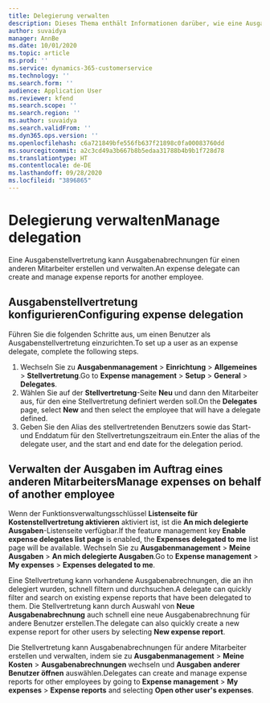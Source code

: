 ```yaml
---
title: Delegierung verwalten
description: Dieses Thema enthält Informationen darüber, wie eine Ausgabenstellvertretung Ausgabenabrechnungen für einen anderen Mitarbeiter erstellen und verwalten kann.
author: suvaidya
manager: AnnBe
ms.date: 10/01/2020
ms.topic: article
ms.prod: ''
ms.service: dynamics-365-customerservice
ms.technology: ''
ms.search.form: ''
audience: Application User
ms.reviewer: kfend
ms.search.scope: ''
ms.search.region: ''
ms.author: suvaidya
ms.search.validFrom: ''
ms.dyn365.ops.version: ''
ms.openlocfilehash: c6a721849bfe556fb637f21898c0fa00083760dd
ms.sourcegitcommit: a2c3cd49a3b667b8b5edaa31788b4b9b1f728d78
ms.translationtype: HT
ms.contentlocale: de-DE
ms.lasthandoff: 09/28/2020
ms.locfileid: "3896865"
---
```

# <a name="manage-delegation"></a><span data-ttu-id="79964-103">Delegierung verwalten</span><span class="sxs-lookup"><span data-stu-id="79964-103">Manage delegation</span></span>
<span data-ttu-id="79964-104">Eine Ausgabenstellvertretung kann Ausgabenabrechnungen für einen anderen Mitarbeiter erstellen und verwalten.</span><span class="sxs-lookup"><span data-stu-id="79964-104">An expense delegate can create and manage expense reports for another employee.</span></span>

## <a name="configuring-expense-delegation"></a><span data-ttu-id="79964-105">Ausgabenstellvertretung konfigurieren</span><span class="sxs-lookup"><span data-stu-id="79964-105">Configuring expense delegation</span></span>

<span data-ttu-id="79964-106">Führen Sie die folgenden Schritte aus, um einen Benutzer als Ausgabenstellvertretung einzurichten.</span><span class="sxs-lookup"><span data-stu-id="79964-106">To set up a user as an expense delegate, complete the following steps.</span></span> 
1. <span data-ttu-id="79964-107">Wechseln Sie zu **Ausgabenmanagement** > **Einrichtung** > **Allgemeines** > **Stellvertretung**.</span><span class="sxs-lookup"><span data-stu-id="79964-107">Go to **Expense management** > **Setup** > **General** > **Delegates**.</span></span> 
2. <span data-ttu-id="79964-108">Wählen Sie auf der **Stellvertretung**-Seite **Neu** und dann den Mitarbeiter aus, für den eine Stellvertretung definiert werden soll.</span><span class="sxs-lookup"><span data-stu-id="79964-108">On the **Delegates** page, select **New** and then select the employee that will have a delegate defined.</span></span> 
3. <span data-ttu-id="79964-109">Geben Sie den Alias des stellvertretenden Benutzers sowie das Start- und Enddatum für den Stellvertretungszeitraum ein.</span><span class="sxs-lookup"><span data-stu-id="79964-109">Enter the alias of the delegate user, and the start and end date for the delegation period.</span></span>

## <a name="manage-expenses-on-behalf-of-another-employee"></a><span data-ttu-id="79964-110">Verwalten der Ausgaben im Auftrag eines anderen Mitarbeiters</span><span class="sxs-lookup"><span data-stu-id="79964-110">Manage expenses on behalf of another employee</span></span>

<span data-ttu-id="79964-111">Wenn der Funktionsverwaltungsschlüssel **Listenseite für Kostenstellvertretung aktivieren** aktiviert ist, ist die **An mich delegierte Ausgaben**-Listenseite verfügbar.</span><span class="sxs-lookup"><span data-stu-id="79964-111">If the feature management key **Enable expense delegates list page** is enabled, the **Expenses delegated to me** list page will be available.</span></span> <span data-ttu-id="79964-112">Wechseln Sie zu **Ausgabenmanagement** > **Meine Ausgaben** > **An mich delegierte Ausgaben**.</span><span class="sxs-lookup"><span data-stu-id="79964-112">Go to **Expense management** > **My expenses** > **Expenses delegated to me**.</span></span>

<span data-ttu-id="79964-113">Eine Stellvertretung kann vorhandene Ausgabenabrechnungen, die an ihn delegiert wurden, schnell filtern und durchsuchen.</span><span class="sxs-lookup"><span data-stu-id="79964-113">A delegate can quickly filter and search on existing expense reports that have been delegated to them.</span></span> <span data-ttu-id="79964-114">Die Stellvertretung kann durch Auswahl von **Neue Ausgabenabrechnung** auch schnell eine neue Ausgabenabrechnung für andere Benutzer erstellen.</span><span class="sxs-lookup"><span data-stu-id="79964-114">The delegate can also quickly create a new expense report for other users by selecting **New expense report**.</span></span>

<span data-ttu-id="79964-115">Die Stellvertretung kann Ausgabenabrechnungen für andere Mitarbeiter erstellen und verwalten, indem sie zu **Ausgabenmanagement** > **Meine Kosten** > **Ausgabenabrechnungen** wechseln und **Ausgaben anderer Benutzer öffnen** auswählen.</span><span class="sxs-lookup"><span data-stu-id="79964-115">Delegates can create and manage expense reports for other employees by going to **Expense management** > **My expenses** > **Expense reports** and selecting **Open other user's expenses**.</span></span>
